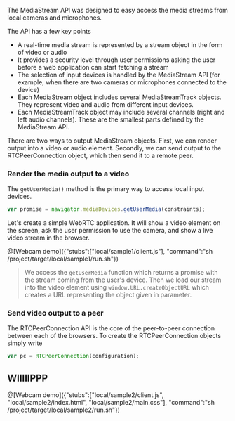 The MediaStream API was designed to easy access the media streams from local cameras and microphones.

The API has a few key points
- A real-time media stream is represented by a stream object in the form of video or audio
- It provides a security level through user permissions asking the user before a web application can start fetching a stream
- The selection of input devices is handled by the MediaStream API (for example, when there are two cameras or microphones connected to the device)
- Each MediaStream object includes several MediaStreamTrack objects. They represent video and audio from different input devices.
- Each MediaStreamTrack object may include several channels (right and left audio channels). These are the smallest parts defined by the MediaStream API.

There are two ways to output MediaStream objects. First, we can render output into a video or audio element. Secondly, we can send output to the RTCPeerConnection object, which then send it to a remote peer.

### Render the media output to a video

The `getUserMedia()` method is the primary way to access local input devices.

```js
var promise = navigator.mediaDevices.getUserMedia(constraints);
```

Let's create a simple WebRTC application. It will show a video element on the screen, ask the user permission to use the camera, and show a live video stream in the browser.

@[Webcam demo]({"stubs":["local/sample1/client.js"], "command":"sh /project/target/local/sample1/run.sh"})

> We access the `getUserMedia` function which returns a promise with the stream coming from the user's device. Then we load our stream into the video element using `window.URL.createObjectURL` which creates a URL representing the object given in parameter.

### Send video output to a peer

The RTCPeerConnection API is the core of the peer-to-peer connection between each of the browsers. To create the RTCPeerConnection objects simply write

```js
var pc = RTCPeerConnection(configuration);
```

## WIIIIIPPP

@[Webcam demo]({"stubs":["local/sample2/client.js", "local/sample2/index.html", "local/sample2/main.css"], "command":"sh /project/target/local/sample2/run.sh"})
